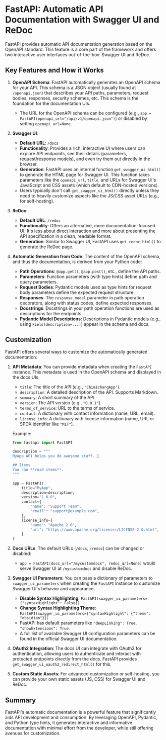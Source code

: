 # FastAPI: Automatic API Documentation with Swagger UI and ReDoc

FastAPI provides automatic API documentation generation based on the OpenAPI standard. This feature is a core part of the framework and offers two interactive user interfaces out-of-the-box: Swagger UI and ReDoc.

## Key Features and How it Works

1.  **OpenAPI Schema**: FastAPI automatically generates an OpenAPI schema for your API. This schema is a JSON object (usually found at `/openapi.json`) that describes your API paths, parameters, request bodies, responses, security schemes, etc. This schema is the foundation for the documentation UIs.
    *   The URL for the OpenAPI schema can be configured (e.g., `app = FastAPI(openapi_url="/api/v1/openapi.json")`) or disabled by setting `openapi_url=None`.

2.  **Swagger UI**: 
    *   **Default URL**: `/docs`
    *   **Functionality**: Provides a rich, interactive UI where users can explore API endpoints, see their details (parameters, request/response models), and even try them out directly in the browser.
    *   **Generation**: FastAPI uses an internal function `get_swagger_ui_html()` to generate the HTML page for Swagger UI. This function takes parameters like the `openapi_url`, `title`, and URLs for Swagger UI's JavaScript and CSS assets (which default to CDN-hosted versions).
    *   Users typically don't call `get_swagger_ui_html()` directly unless they need to heavily customize aspects like the JS/CSS asset URLs (e.g., for self-hosting).

3.  **ReDoc**:
    *   **Default URL**: `/redoc`
    *   **Functionality**: Offers an alternative, more documentation-focused UI. It's less about direct interaction and more about presenting the API specification in a clean, readable format.
    *   **Generation**: Similar to Swagger UI, FastAPI uses `get_redoc_html()` to generate the ReDoc page.

4.  **Automatic Generation from Code**: The content of the OpenAPI schema, and thus the documentation, is derived from your Python code:
    *   **Path Operations**: `@app.get()`, `@app.post()`, etc., define the API paths.
    *   **Parameters**: Function parameters (with type hints) define path and query parameters.
    *   **Request Bodies**: Pydantic models used as type hints for request body parameters define the expected request structure.
    *   **Responses**: The `response_model` parameter in path operation decorators, along with status codes, define expected responses.
    *   **Docstrings**: Docstrings in your path operation functions are used as descriptions for the endpoints.
    *   **Pydantic Model Descriptions**: Descriptions in Pydantic models (e.g., using `Field(description=...)`) appear in the schema and docs.

## Customization

FastAPI offers several ways to customize the automatically generated documentation:

1.  **API Metadata**: You can provide metadata when creating the `FastAPI` instance. This metadata is used in the OpenAPI schema and displayed in the docs UIs.
    *   `title`: The title of the API (e.g., `"ChimichangApp"`).
    *   `description`: A detailed description of the API. Supports Markdown.
    *   `summary`: A short summary of the API.
    *   `version`: The API version (e.g., `"0.0.1"`).
    *   `terms_of_service`: URL to the terms of service.
    *   `contact`: A dictionary with contact information (name, URL, email).
    *   `license_info`: A dictionary with license information (name, URL or SPDX identifier like `"MIT"`).

    Example:
    ```python
    from fastapi import FastAPI

    description = """
    MyApp API helps you do awesome stuff. 🚀

    ## Items
    You can **read items**.
    """

    app = FastAPI(
        title="MyApp",
        description=description,
        version="1.0.0",
        contact={
            "name": "Support Team",
            "email": "support@example.com",
        },
        license_info={
            "name": "Apache 2.0",
            "url": "https://www.apache.org/licenses/LICENSE-2.0.html",
        }
    )
    ```

2.  **Docs URLs**: The default URLs (`/docs`, `/redoc`) can be changed or disabled:
    *   `app = FastAPI(docs_url="/mycustomdocs", redoc_url=None)` would serve Swagger UI at `/mycustomdocs` and disable ReDoc.

3.  **Swagger UI Parameters**: You can pass a dictionary of parameters to `swagger_ui_parameters` when creating the `FastAPI` instance to customize Swagger UI's behavior and appearance.
    *   **Disable Syntax Highlighting**: `FastAPI(swagger_ui_parameters={"syntaxHighlight": False})`
    *   **Change Syntax Highlighting Theme**: `FastAPI(swagger_ui_parameters={"syntaxHighlight": {"theme": "obsidian"}})`
    *   FastAPI has default parameters like `"deepLinking": True`, `"showExtensions": True`.
    *   A full list of available Swagger UI configuration parameters can be found in the official Swagger UI documentation.

4.  **OAuth2 Integration**: The docs UI can integrate with OAuth2 for authentication, allowing users to authenticate and interact with protected endpoints directly from the docs. FastAPI provides `get_swagger_ui_oauth2_redirect_html()` for this.

5.  **Custom Static Assets**: For advanced customization or self-hosting, you can provide your own static assets (JS, CSS) for Swagger UI and ReDoc.

## Summary

FastAPI's automatic documentation is a powerful feature that significantly aids API development and consumption. By leveraging OpenAPI, Pydantic, and Python type hints, it generates interactive and informative documentation with minimal effort from the developer, while still offering avenues for customization.

